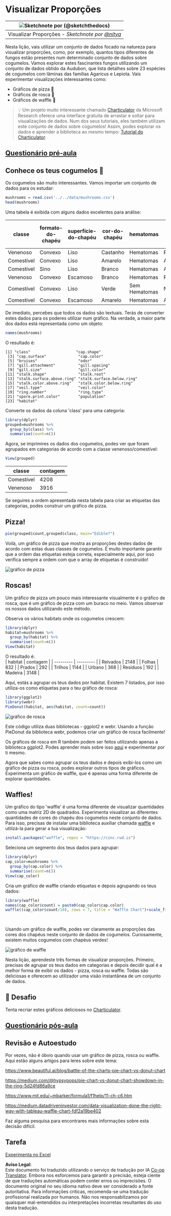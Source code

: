 <!--
CO_OP_TRANSLATOR_METADATA:
{
  "original_hash": "47028abaaafa2bcb1079702d20569066",
  "translation_date": "2025-08-24T22:57:22+00:00",
  "source_file": "3-Data-Visualization/R/11-visualization-proportions/README.md",
  "language_code": "pt"
}
-->
# Visualizar Proporções

|![ Sketchnote por [(@sketchthedocs)](https://sketchthedocs.dev) ](../../../sketchnotes/11-Visualizing-Proportions.png)|
|:---:|
|Visualizar Proporções - _Sketchnote por [@nitya](https://twitter.com/nitya)_ |

Nesta lição, vais utilizar um conjunto de dados focado na natureza para visualizar proporções, como, por exemplo, quantos tipos diferentes de fungos estão presentes num determinado conjunto de dados sobre cogumelos. Vamos explorar estes fascinantes fungos utilizando um conjunto de dados obtido da Audubon, que lista detalhes sobre 23 espécies de cogumelos com lâminas das famílias Agaricus e Lepiota. Vais experimentar visualizações interessantes como:

- Gráficos de pizza 🥧  
- Gráficos de rosca 🍩  
- Gráficos de waffle 🧇  

> 💡 Um projeto muito interessante chamado [Charticulator](https://charticulator.com) da Microsoft Research oferece uma interface gratuita de arrastar e soltar para visualizações de dados. Num dos seus tutoriais, eles também utilizam este conjunto de dados sobre cogumelos! Assim, podes explorar os dados e aprender a biblioteca ao mesmo tempo: [Tutorial do Charticulator](https://charticulator.com/tutorials/tutorial4.html).

## [Questionário pré-aula](https://purple-hill-04aebfb03.1.azurestaticapps.net/quiz/20)

## Conhece os teus cogumelos 🍄

Os cogumelos são muito interessantes. Vamos importar um conjunto de dados para os estudar:

```r
mushrooms = read.csv('../../data/mushrooms.csv')
head(mushrooms)
```  
Uma tabela é exibida com alguns dados excelentes para análise:

| classe     | formato-do-chapéu | superfície-do-chapéu | cor-do-chapéu | hematomas | odor    | fixação-das-lâminas | espaçamento-das-lâminas | tamanho-das-lâminas | cor-das-lâminas | formato-do-pé | raiz-do-pé | superfície-acima-do-anel | superfície-abaixo-do-anel | cor-acima-do-anel | cor-abaixo-do-anel | tipo-de-véu | cor-do-véu | número-de-aneis | tipo-de-anel | cor-dos-esporos | população | habitat |
| --------- | ----------------- | -------------------- | ------------- | --------- | ------- | ------------------- | ----------------------- | ------------------- | --------------- | ------------- | ---------- | ------------------------ | ------------------------ | ----------------- | ----------------- | ----------- | ----------- | --------------- | ------------- | --------------- | --------- | ------- |
| Venenoso  | Convexo           | Liso                | Castanho      | Hematomas | Pungente | Livre              | Fechado                | Estreito           | Preto           | Alargado      | Igual       | Liso                     | Liso                     | Branco            | Branco            | Parcial     | Branco      | Um              | Pendente      | Preto            | Disperso  | Urbano  |
| Comestível| Convexo           | Liso                | Amarelo       | Hematomas | Amêndoa  | Livre              | Fechado                | Largo              | Preto           | Alargado      | Club        | Liso                     | Liso                     | Branco            | Branco            | Parcial     | Branco      | Um              | Pendente      | Castanho         | Numeroso  | Relvados |
| Comestível| Sino             | Liso                | Branco        | Hematomas | Anis     | Livre              | Fechado                | Largo              | Castanho        | Alargado      | Club        | Liso                     | Liso                     | Branco            | Branco            | Parcial     | Branco      | Um              | Pendente      | Castanho         | Numeroso  | Prados  |
| Venenoso  | Convexo           | Escamoso            | Branco        | Hematomas | Pungente | Livre              | Fechado                | Estreito           | Castanho        | Alargado      | Igual       | Liso                     | Liso                     | Branco            | Branco            | Parcial     | Branco      | Um              | Pendente      | Preto            | Disperso  | Urbano  |
| Comestível| Convexo           | Liso                | Verde         | Sem Hematomas | Nenhum | Livre              | Aglomerado             | Largo              | Preto           | Afunilado     | Igual       | Liso                     | Liso                     | Branco            | Branco            | Parcial     | Branco      | Um              | Evanescente   | Castanho         | Abundante | Relvados |
| Comestível| Convexo           | Escamoso            | Amarelo       | Hematomas | Amêndoa  | Livre              | Fechado                | Largo              | Castanho        | Alargado      | Club        | Liso                     | Liso                     | Branco            | Branco            | Parcial     | Branco      | Um              | Pendente      | Preto            | Numeroso  | Relvados |

De imediato, percebes que todos os dados são textuais. Terás de converter estes dados para os poderes utilizar num gráfico. Na verdade, a maior parte dos dados está representada como um objeto:

```r
names(mushrooms)
```

O resultado é:

```output
[1] "class"                    "cap.shape"               
 [3] "cap.surface"              "cap.color"               
 [5] "bruises"                  "odor"                    
 [7] "gill.attachment"          "gill.spacing"            
 [9] "gill.size"                "gill.color"              
[11] "stalk.shape"              "stalk.root"              
[13] "stalk.surface.above.ring" "stalk.surface.below.ring"
[15] "stalk.color.above.ring"   "stalk.color.below.ring"  
[17] "veil.type"                "veil.color"              
[19] "ring.number"              "ring.type"               
[21] "spore.print.color"        "population"              
[23] "habitat"            
```  
Converte os dados da coluna 'class' para uma categoria:

```r
library(dplyr)
grouped=mushrooms %>%
  group_by(class) %>%
  summarise(count=n())
```

Agora, se imprimires os dados dos cogumelos, podes ver que foram agrupados em categorias de acordo com a classe venenoso/comestível:  
```r
View(grouped)
```

| classe | contagem |
| --------- | --------- |
| Comestível | 4208 |
| Venenoso   | 3916 |

Se seguires a ordem apresentada nesta tabela para criar as etiquetas das categorias, podes construir um gráfico de pizza.

## Pizza!

```r
pie(grouped$count,grouped$class, main="Edible?")
```  
Voilà, um gráfico de pizza que mostra as proporções destes dados de acordo com estas duas classes de cogumelos. É muito importante garantir que a ordem das etiquetas esteja correta, especialmente aqui, por isso verifica sempre a ordem com que o array de etiquetas é construído!

![gráfico de pizza](../../../../../translated_images/pie1-wb.685df063673751f4b0b82127f7a52c7f9a920192f22ae61ad28412ba9ace97bf.pt.png)

## Roscas!

Um gráfico de pizza um pouco mais interessante visualmente é o gráfico de rosca, que é um gráfico de pizza com um buraco no meio. Vamos observar os nossos dados utilizando este método.

Observa os vários habitats onde os cogumelos crescem:

```r
library(dplyr)
habitat=mushrooms %>%
  group_by(habitat) %>%
  summarise(count=n())
View(habitat)
```  
O resultado é:  
| habitat | contagem |
| --------- | --------- |
| Relvados  | 2148 |
| Folhas    | 832 |
| Prados    | 292 |
| Trilhos   | 1144 |
| Urbano    | 368 |
| Resíduos  | 192 |
| Madeira   | 3148 |

Aqui, estás a agrupar os teus dados por habitat. Existem 7 listados, por isso utiliza-os como etiquetas para o teu gráfico de rosca:

```r
library(ggplot2)
library(webr)
PieDonut(habitat, aes(habitat, count=count))
```

![gráfico de rosca](../../../../../translated_images/donut-wb.34e6fb275da9d834c2205145e39a3de9b6878191dcdba6f7a9e85f4b520449bc.pt.png)

Este código utiliza duas bibliotecas - ggplot2 e webr. Usando a função PieDonut da biblioteca webr, podemos criar um gráfico de rosca facilmente!

Os gráficos de rosca em R também podem ser feitos utilizando apenas a biblioteca ggplot2. Podes aprender mais sobre isso [aqui](https://www.r-graph-gallery.com/128-ring-or-donut-plot.html) e experimentar por ti mesmo.

Agora que sabes como agrupar os teus dados e depois exibi-los como um gráfico de pizza ou rosca, podes explorar outros tipos de gráficos. Experimenta um gráfico de waffle, que é apenas uma forma diferente de explorar quantidades.

## Waffles!

Um gráfico do tipo 'waffle' é uma forma diferente de visualizar quantidades como uma matriz 2D de quadrados. Experimenta visualizar as diferentes quantidades de cores do chapéu dos cogumelos neste conjunto de dados. Para isso, precisas de instalar uma biblioteca auxiliar chamada [waffle](https://cran.r-project.org/web/packages/waffle/waffle.pdf) e utilizá-la para gerar a tua visualização:

```r
install.packages("waffle", repos = "https://cinc.rud.is")
```

Seleciona um segmento dos teus dados para agrupar:

```r
library(dplyr)
cap_color=mushrooms %>%
  group_by(cap.color) %>%
  summarise(count=n())
View(cap_color)
```

Cria um gráfico de waffle criando etiquetas e depois agrupando os teus dados:

```r
library(waffle)
names(cap_color$count) = paste0(cap_color$cap.color)
waffle((cap_color$count/10), rows = 7, title = "Waffle Chart")+scale_fill_manual(values=c("brown", "#F0DC82", "#D2691E", "green", 
                                                                                     "pink", "purple", "red", "grey", 
                                                                                     "yellow","white"))
```

Usando um gráfico de waffle, podes ver claramente as proporções das cores dos chapéus neste conjunto de dados de cogumelos. Curiosamente, existem muitos cogumelos com chapéus verdes!

![gráfico de waffle](../../../../../translated_images/waffle.aaa75c5337735a6ef32ace0ffb6506ef49e5aefe870ffd72b1bb080f4843c217.pt.png)

Nesta lição, aprendeste três formas de visualizar proporções. Primeiro, precisas de agrupar os teus dados em categorias e depois decidir qual é a melhor forma de exibir os dados - pizza, rosca ou waffle. Todas são deliciosas e oferecem ao utilizador uma visão instantânea de um conjunto de dados.

## 🚀 Desafio

Tenta recriar estes gráficos deliciosos no [Charticulator](https://charticulator.com).  
## [Questionário pós-aula](https://purple-hill-04aebfb03.1.azurestaticapps.net/quiz/21)

## Revisão e Autoestudo

Por vezes, não é óbvio quando usar um gráfico de pizza, rosca ou waffle. Aqui estão alguns artigos para leres sobre este tema:

https://www.beautiful.ai/blog/battle-of-the-charts-pie-chart-vs-donut-chart

https://medium.com/@hypsypops/pie-chart-vs-donut-chart-showdown-in-the-ring-5d24fd86a9ce

https://www.mit.edu/~mbarker/formula1/f1help/11-ch-c6.htm

https://medium.datadriveninvestor.com/data-visualization-done-the-right-way-with-tableau-waffle-chart-fdf2a19be402

Faz alguma pesquisa para encontrares mais informações sobre esta decisão difícil.

## Tarefa

[Experimenta no Excel](assignment.md)

**Aviso Legal**:  
Este documento foi traduzido utilizando o serviço de tradução por IA [Co-op Translator](https://github.com/Azure/co-op-translator). Embora nos esforcemos para garantir a precisão, esteja ciente de que traduções automáticas podem conter erros ou imprecisões. O documento original no seu idioma nativo deve ser considerado a fonte autoritativa. Para informações críticas, recomenda-se uma tradução profissional realizada por humanos. Não nos responsabilizamos por quaisquer mal-entendidos ou interpretações incorretas resultantes do uso desta tradução.